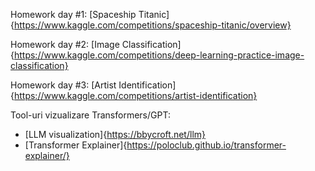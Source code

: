 Homework day #1: [Spaceship  Titanic]{https://www.kaggle.com/competitions/spaceship-titanic/overview}

Homework day #2: [Image Classification]{https://www.kaggle.com/competitions/deep-learning-practice-image-classification}

Homework day #3: [Artist Identification]{https://www.kaggle.com/competitions/artist-identification}

Tool-uri vizualizare Transformers/GPT:
- [LLM visualization]{https://bbycroft.net/llm}
- [Transformer Explainer]{https://poloclub.github.io/transformer-explainer/}